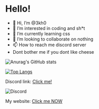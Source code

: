 <!--- Dont not edit this --->
# Hello!
- 👋 Hi, I’m @3kh0
- 👀 I’m interested in coding and sh*t
- 🌱 I’m currently learning css
- 💞️ I’m looking to collaborate on nothing
- 📫 How to reach me discord server
- Dont bother me if you dont like cheese


![Anurag's GitHub stats](https://github-readme-stats.vercel.app/api?username=3kh0&show_icons=true&theme=synthwave)

[![Top Langs](https://github-readme-stats.vercel.app/api/top-langs/?username=3kh0&langs_count=8)](https://github.com/anuraghazra/github-readme-stats)



Discord link: [Click me!](https://discord.gg/44yAbMWbHb)

![Discord](https://img.shields.io/discord/840084542332076102?label=Server&logo=discord&logoColor=white&style=flat-square)

My website: [Click me NOW](https://3kh0.github.io/)

<!---
3kh0/3kh0 is a ✨ special ✨ repository because its `README.md` (this file) appears on your GitHub profile.
You can click the Preview link to take a look at your thing
--->
